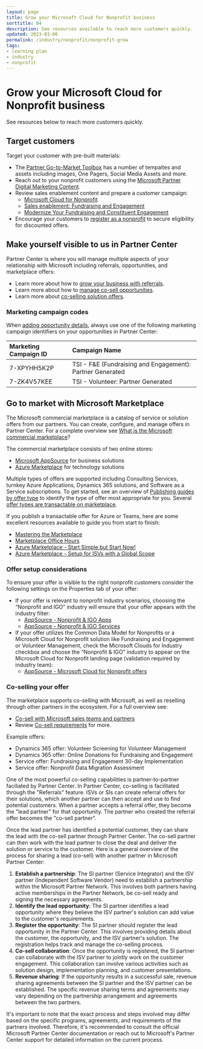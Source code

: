 ```yaml
---
layout: page
title: Grow your Microsoft Cloud for Nonprofit business
sorttitle: 04
description: See resources available to reach more customers quickly.
updated: 2023-03-06
permalink: /industry/nonprofit/nonprofit-grow
tags:
- learning plan
- industry
- nonprofit
---
```


# Grow your Microsoft Cloud for Nonprofit business

See resources below to reach more customers quickly.

## Target customers
Target your customer with pre-built materials:
 - The [Partner Go-to-Market Toolbox](https://ppt.msftgtmtoolbox.com/) has a number of tempaltes and assets including images, One Pagers, Social Media Assets and more.
 - Reach out to your nonprofit customers using the [Microsoft Partner Digital Marketing Content](https://dmc.partner.microsoft.com/dashboard).
 - Review sales enablement content and prepare a customer campaign:
   - [Microsoft Cloud for Nonprofit](https://partner.microsoft.com/en-us/asset/collection/cloud-for-nonprofit)
   - [Sales enablement: Fundraising and Engagement](https://partner.microsoft.com/en-us/asset/collection/fundraising-and-engagement-sales-enablement)
   - [Modernize Your Fundraising and Constituent Engagement](https://partner.microsoft.com/en-us/asset/collection/intelligent-constituent-engagement-and-fundraising-for-nonprofits)
 - Encourage your customers to [register as a nonprofit](https://nonprofit.microsoft.com/en-us/getting-started) to secure eligibility for discounted offers.

## Make yourself visible to us in Partner Center
Partner Center is where you will manage multiple aspects of your relationship with Microsoft including referrals, opportunities, and marketplace offers:
 - Learn more about how to [grow your business with referrals](https://learn.microsoft.com/en-us/partner-center/referrals).
 - Learn more about how to [manage co-sell opportunities](https://learn.microsoft.com/en-us/partner-center/manage-co-sell-opportunities).
 - Learn more about [co-selling solution offers](https://learn.microsoft.com/en-us/partner-center/co-sell-overview).
 
### Marketing campaign codes
When [adding opportunity details](https://learn.microsoft.com/en-us/partner-center/manage-co-sell-opportunities#add-deal-details), always use one of the following marketing campaign identifiers on your opportunities in Partner Center:

Marketing Campaign ID | Campaign Name
:--|:---
7-XPYHH5K2P | TSI - F&E (Fundraising and Engagement): Partner Generated
7-ZK4V57KEE | TSI - Volunteer: Partner Generated

## Go to market with Microsoft Marketplace
The Microsoft commercial marketplace is a catalog of service or solution offers from our partners. You can create, configure, and manage offers in Partner Center. For a complete overview see [What is the Microsoft commercial marketplace](https://learn.microsoft.com/en-us/azure/marketplace/overview)?

The commercial marketplace consists of two online stores:
 - [Microsoft AppSource](https://appsource.microsoft.com/) for business solutions
 - [Azure Marketplace](https://azuremarketplace.microsoft.com/) for technology solutions

Multiple types of offers are supported including Consulting Services, turnkey Azure Applications, Dynamics 365 solutions, and Software as a Service subscriptions. To get started, see an overview of [Publishing guides by offer type](https://learn.microsoft.com/en-us/azure/marketplace/publisher-guide-by-offer-type) to identify the type of offer most appropriate for you. Several [offer types are transactable on marketplace](https://learn.microsoft.com/en-us/azure/marketplace/marketplace-commercial-transaction-capabilities-and-considerations).

If you publish a transactable offer for Azure or Teams, here are some excellent resources available to guide you from start to finish:
 - [Mastering the Marketplace](https://microsoft.github.io/Mastering-the-Marketplace/)
 - [Marketplace Office Hours](https://microsoftcloudpartner.eventbuilder.com/MarketplaceOverviewandQAforPartners)
 - [Azure Marketplace - Start Simple but Start Now!](https://www.linkedin.com/pulse/azure-marketplace-start-simple-now-anders-bonde/)
 - [Azure Marketplace - Setup for ISVs with a Global Scope](https://www.linkedin.com/pulse/azure-marketplace-setup-isvs-global-scope-anders-bonde-1e/)

### Offer setup considerations
To ensure your offer is visible to the right nonprofit customers consider the following settings on the Properties tab of your offer:
 - If your offer is relevant to nonprofit industry scenarios, choosing the “Nonprofit and IGO” industry will ensure that your offer appears with the industry filter:
   - [AppSource - Nonprofit & IGO Apps](https://appsource.microsoft.com/en-US/marketplace/apps?exp=ubp8&filterTab=industries&industry=nonprofit)
   - [AppSource - Nonprofit & IGO Services](https://appsource.microsoft.com/en-US/marketplace/consulting-services?exp=ubp8&industry=nonprofit)
 - If your offer utilizes the Common Data Model for Nonprofits or a Microsoft Cloud for Nonprofit solution like Fundraising and Engagement or Volunteer Management, check the Microsoft Clouds for Industry checkbox and choose the “Nonprofit & IGO” industry to appear on the Microsoft Cloud for Nonprofit landing page (validation required by industry team):
   - [AppSource - Microsoft Cloud for Nonprofit offers](https://appsource.microsoft.com/en-US/marketplace/cloudsIndustry?exp=ubp8&industry=nonprofit)

### Co-selling your offer
The marketplace supports co-selling with Microsoft, as well as reselling through other partners in the ecosystem. For a full overview see:
 - [Co-sell with Microsoft sales teams and partners](https://learn.microsoft.com/en-us/partner-center/co-sell-overview?context=%2Fazure%2Fmarketplace%2Fcontext%2Fcontext)
 - Review [Co-sell requirements](https://learn.microsoft.com/en-us/partner-center/co-sell-requirements?context=%2Fazure%2Fmarketplace%2Fcontext%2Fcontext) for more.

Example offers:
 - Dynamics 365 offer: Volunteer Screening for Volunteer Management
 - Dynamics 365 offer: Online Donations for Fundraising and Engagement
 - Service offer: Fundraising and Engagement 30-day Implementation
 - Service offer: Nonprofit Data Migration Assessment

One of the most powerful co-selling capabilities is partner-to-partner faciliated by Partner Center. In Partner Center, co-selling is facilitated through the "Referrals" feature. ISVs or SIs can create referral offers for their solutions, which another partner can then accept and use to find potential customers. When a partner accepts a referral offer, they become the "lead partner" for that opportunity. The partner who created the referral offer becomes the "co-sell partner".

Once the lead partner has identified a potential customer, they can share the lead with the co-sell partner through Partner Center. The co-sell partner can then work with the lead partner to close the deal and deliver the solution or service to the customer. Here is a general overview of the process for sharing a lead (co-sell) with another partner in Microsoft Partner Center:

 1. **Establish a partnership**: The SI partner (Service Integrator) and the ISV partner (Independent Software Vendor) need to establish a partnership within the Microsoft Partner Network. This involves both partners having active memberships in the Partner Network, be co-sell ready and signing the necessary agreements.
 1. **Identify the lead opportunity**: The SI partner identifies a lead opportunity where they believe the ISV partner's solution can add value to the customer's requirements.
 1. **Register the opportunity**: The SI partner should register the lead opportunity in the Partner Center. This involves providing details about the customer, the opportunity, and the ISV partner's solution. The registration helps track and manage the co-selling process.
 1. **Co-sell collaboration**: Once the opportunity is registered, the SI partner can collaborate with the ISV partner to jointly work on the customer engagement. This collaboration can involve various activities such as solution design, implementation planning, and customer presentations.
 1. **Revenue sharing**: If the opportunity results in a successful sale, revenue sharing agreements between the SI partner and the ISV partner can be established. The specific revenue sharing terms and agreements may vary depending on the partnership arrangement and agreements between the two partners.

It's important to note that the exact process and steps involved may differ based on the specific programs, agreements, and requirements of the partners involved. Therefore, it's recommended to consult the official Microsoft Partner Center documentation or reach out to Microsoft's Partner Center support for detailed information on the current process.
